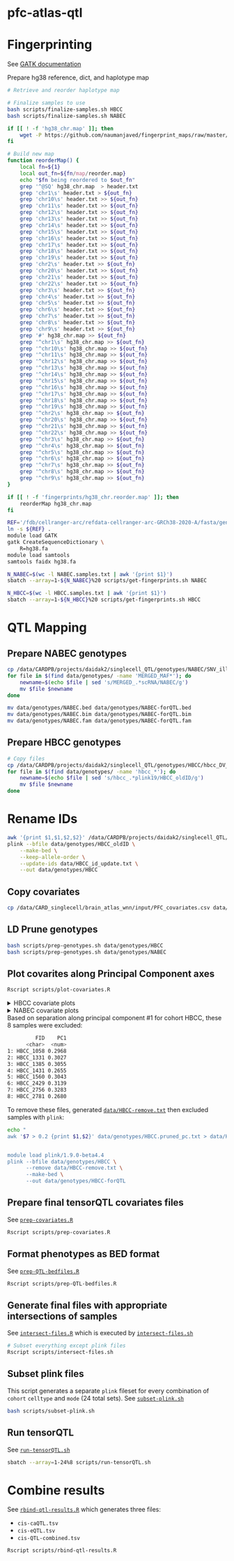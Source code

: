 # pfc-atlas-qtl

# Fingerprinting

See [GATK documentation](https://gatk.broadinstitute.org/hc/en-us/articles/360037594711-CrosscheckFingerprints-Picard)

Prepare hg38 reference, dict, and haplotype map
```bash
# Retrieve and reorder haplotype map

# Finalize samples to use
bash scripts/finalize-samples.sh HBCC
bash scripts/finalize-samples.sh NABEC

if [[ ! -f 'hg38_chr.map' ]]; then
    wget -P https://github.com/naumanjaved/fingerprint_maps/raw/master/map_files/hg38_chr.map
fi

# Build new map
function reorderMap() {
    local fn=${1}
    local out_fn=${fn/map/reorder.map}
    echo "$fn being reordered to $out_fn"
    grep '^@SQ' hg38_chr.map  > header.txt
    grep 'chr1\s' header.txt > ${out_fn}
    grep 'chr10\s' header.txt >> ${out_fn}
    grep 'chr11\s' header.txt >> ${out_fn}
    grep 'chr12\s' header.txt >> ${out_fn}
    grep 'chr13\s' header.txt >> ${out_fn}
    grep 'chr14\s' header.txt >> ${out_fn}
    grep 'chr15\s' header.txt >> ${out_fn}
    grep 'chr16\s' header.txt >> ${out_fn}
    grep 'chr17\s' header.txt >> ${out_fn}
    grep 'chr18\s' header.txt >> ${out_fn}
    grep 'chr19\s' header.txt >> ${out_fn}
    grep 'chr2\s' header.txt >> ${out_fn}
    grep 'chr20\s' header.txt >> ${out_fn}
    grep 'chr21\s' header.txt >> ${out_fn}
    grep 'chr22\s' header.txt >> ${out_fn}
    grep 'chr3\s' header.txt >> ${out_fn}
    grep 'chr4\s' header.txt >> ${out_fn}
    grep 'chr5\s' header.txt >> ${out_fn}
    grep 'chr6\s' header.txt >> ${out_fn}
    grep 'chr7\s' header.txt >> ${out_fn}
    grep 'chr8\s' header.txt >> ${out_fn}
    grep 'chr9\s' header.txt >> ${out_fn}
    grep '#' hg38_chr.map >> ${out_fn}
    grep '^chr1\s' hg38_chr.map >> ${out_fn}
    grep '^chr10\s' hg38_chr.map >> ${out_fn}
    grep '^chr11\s' hg38_chr.map >> ${out_fn}
    grep '^chr12\s' hg38_chr.map >> ${out_fn}
    grep '^chr13\s' hg38_chr.map >> ${out_fn}
    grep '^chr14\s' hg38_chr.map >> ${out_fn}
    grep '^chr15\s' hg38_chr.map >> ${out_fn}
    grep '^chr16\s' hg38_chr.map >> ${out_fn}
    grep '^chr17\s' hg38_chr.map >> ${out_fn}
    grep '^chr18\s' hg38_chr.map >> ${out_fn}
    grep '^chr19\s' hg38_chr.map >> ${out_fn}
    grep '^chr2\s' hg38_chr.map >> ${out_fn}
    grep '^chr20\s' hg38_chr.map >> ${out_fn}
    grep '^chr21\s' hg38_chr.map >> ${out_fn}
    grep '^chr22\s' hg38_chr.map >> ${out_fn}
    grep '^chr3\s' hg38_chr.map >> ${out_fn}
    grep '^chr4\s' hg38_chr.map >> ${out_fn}
    grep '^chr5\s' hg38_chr.map >> ${out_fn}
    grep '^chr6\s' hg38_chr.map >> ${out_fn}
    grep '^chr7\s' hg38_chr.map >> ${out_fn}
    grep '^chr8\s' hg38_chr.map >> ${out_fn}
    grep '^chr9\s' hg38_chr.map >> ${out_fn}
}

if [[ ! -f 'fingerprints/hg38_chr.reorder.map' ]]; then
    reorderMap hg38_chr.map
fi

REF='/fdb/cellranger-arc/refdata-cellranger-arc-GRCh38-2020-A/fasta/genome.fa'
ln -s ${REF} .
module load GATK
gatk CreateSequenceDictionary \
    R=hg38.fa 
module load samtools
samtools faidx hg38.fa
```

```bash
N_NABEC=$(wc -l NABEC.samples.txt | awk '{print $1}')
sbatch --array=1-${N_NABEC}%20 scripts/get-fingerprints.sh NABEC

N_HBCC=$(wc -l HBCC.samples.txt | awk '{print $1}')
sbatch --array=1-${N_HBCC}%20 scripts/get-fingerprints.sh HBCC
```

# QTL Mapping

##  Prepare NABEC genotypes
```bash
cp /data/CARDPB/projects/daidak2/singlecell_QTL/genotypes/NABEC/SNV_illumina/MERGED_MAF_GENO005_plink19_NABEC_scRNA.{bed,bim,fam} data/genotypes
for file in $(find data/genotypes/ -name 'MERGED_MAF*'); do
    newname=$(echo $file | sed 's/MERGED_.*scRNA/NABEC/g')
    mv $file $newname
done

mv data/genotypes/NABEC.bed data/genotypes/NABEC-forQTL.bed
mv data/genotypes/NABEC.bim data/genotypes/NABEC-forQTL.bim
mv data/genotypes/NABEC.fam data/genotypes/NABEC-forQTL.fam
```
## Prepare HBCC genotypes
```bash
# Copy files
cp /data/CARDPB/projects/daidak2/singlecell_QTL/genotypes/HBCC/hbcc_DV_gvcf.deepvariant_SC_MAF_GENO_005_HWE_0001_updateid_plink19.{bed,bim,fam} data/genotypes
for file in $(find data/genotypes/ -name 'hbcc_*'); do
    newname=$(echo $file | sed 's/hbcc_.*plink19/HBCC_oldID/g')
    mv $file $newname
done
```

# Rename IDs
```bash
awk '{print $1,$1,$2,$2}' /data/CARDPB/projects/daidak2/singlecell_QTL/sample_info/HBCC_rename.tsv > data/HBCC_id_update.txt
plink --bfile data/genotypes/HBCC_oldID \
    --make-bed \
    --keep-allele-order \
    --update-ids data/HBCC_id_update.txt \
    --out data/genotypes/HBCC
```

## Copy covariates
```bash
cp /data/CARD_singlecell/brain_atlas_wnn/input/PFC_covariates.csv data/covariates.csv
```

## LD Prune genotypes
```bash
bash scripts/prep-genotypes.sh data/genotypes/HBCC
bash scripts/prep-genotypes.sh data/genotypes/NABEC
```


## Plot covarites along Principal Component axes
```bash
Rscript scripts/plot-covariates.R
```

<details>
    <summary>HBCC covariate plots</summary

![](plots/HBCC-Age.png)
![](plots/HBCC-Sex.png)
![](plots/HBCC-Ancestry.png)
![](plots/HBCC-Homogenization.png)
![](plots/HBCC-LibraryPrep.png)
![](plots/HBCC-Sequencing.png)

</details>


<details>
    <summary>NABEC covariate plots</summary

![](plots/NABEC-Age.png)
![](plots/NABEC-Sex.png)
![](plots/NABEC-Ancestry.png)
![](plots/NABEC-Homogenization.png)
![](plots/NABEC-LibraryPrep.png)
![](plots/NABEC-Sequencing.png)

</details

Based on separation along principal component #1 for cohort HBCC, these 8 samples were excluded:
```bash
         FID    PC1
      <char>  <num>
1: HBCC_1058 0.2968
2: HBCC_1331 0.3027
3: HBCC_1385 0.3055
4: HBCC_1431 0.2655
5: HBCC_1560 0.3043
6: HBCC_2429 0.3139
7: HBCC_2756 0.3283
8: HBCC_2781 0.2680
```

To remove these files, generated [`data/HBCC-remove.txt`](data/HBCC-remove.txt) then excluded samples with `plink`:

```bash
echo "
awk '$7 > 0.2 {print $1,$2}' data/genotypes/HBCC.pruned_pc.txt > data/HBCC-remove.txt


module load plink/1.9.0-beta4.4 
plink --bfile data/genotypes/HBCC \
      --remove data/HBCC-remove.txt \
      --make-bed \
      --out data/genotypes/HBCC-forQTL
```


## Prepare final tensorQTL covariates files
See [`prep-covariates.R`](scripts/prep-covariates.R)
```bash
Rscript scripts/prep-covariates.R
```

## Format phenotypes as BED format
See [`prep-QTL-bedfiles.R`](scripts/prep-QTL-bedfiles.R)
```bash
Rscript scripts/prep-QTL-bedfiles.R
```


## Generate final files with appropriate intersections of samples
See [`intersect-files.R`](scripts/intersect-files.R) which is executed by [`intersect-files.sh`](scripts/intersect-files.sh)

```bash
# Subset everything except plink files
Rscript scripts/intersect-files.sh
```

## Subset plink files
This script generates a separate `plink` fileset for every combination of `cohort` `celltype` and `mode` (24 total sets).
See [`subset-plink.sh`](scripts/subset-plink.sh)
```bash
bash scripts/subset-plink.sh
```


## Run tensorQTL
See [`run-tensorQTL.sh`](scripts/run-tensorQTL.sh)
```bash
sbatch --array=1-24%8 scripts/run-tensorQTL.sh
```

# Combine results
See [`rbind-qtl-results.R`](scripts/rbind-qtl-results.R) which generates three files:
- `cis-caQTL.tsv`
- `cis-eQTL.tsv`
- `cis-QTL-combined.tsv`
```bash
Rscript scripts/rbind-qtl-results.R
```

